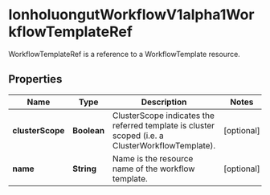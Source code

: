 

# IonholuongutWorkflowV1alpha1WorkflowTemplateRef

WorkflowTemplateRef is a reference to a WorkflowTemplate resource.

## Properties

Name | Type | Description | Notes
------------ | ------------- | ------------- | -------------
**clusterScope** | **Boolean** | ClusterScope indicates the referred template is cluster scoped (i.e. a ClusterWorkflowTemplate). |  [optional]
**name** | **String** | Name is the resource name of the workflow template. |  [optional]




